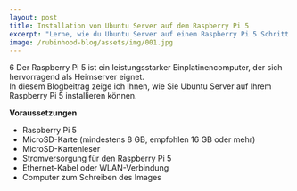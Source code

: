 ```yaml
---
layout: post
title: Installation von Ubuntu Server auf dem Raspberry Pi 5
excerpt: "Lerne, wie du Ubuntu Server auf einem Raspberry Pi 5 Schritt für Schritt installierst."
image: /rubinhood-blog/assets/img/001.jpg
---
```

6
Der Raspberry Pi 5 ist ein leistungsstarker Einplatinencomputer, der sich hervorragend als Heimserver eignet.  
In diesem Blogbeitrag zeige ich Ihnen, wie Sie Ubuntu Server auf Ihrem Raspberry Pi 5 installieren können.

**Voraussetzungen**
- Raspberry Pi 5
- MicroSD-Karte (mindestens 8 GB, empfohlen 16 GB oder mehr)
- MicroSD-Kartenleser
- Stromversorgung für den Raspberry Pi 5
- Ethernet-Kabel oder WLAN-Verbindung
- Computer zum Schreiben des Images
